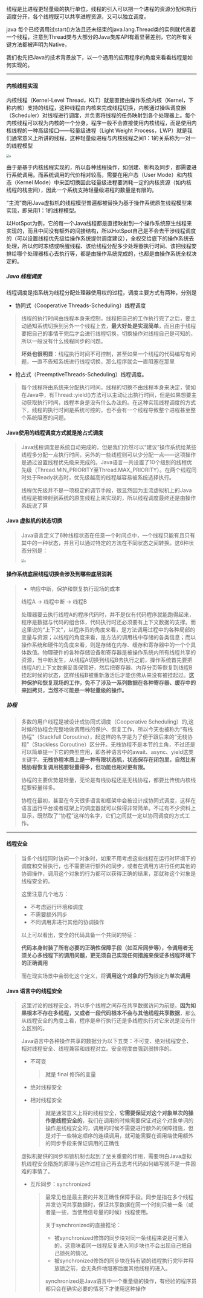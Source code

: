 线程是比进程更轻量级的执行单位，线程的引入可以把一个进程的资源分配和执行调度分开，各个线程既可以共享进程资源，又可以独立调度。

java 每个已经调用过start()方法且还未结束的java.lang.Thread类的实例就代表着一个线程，注意到Thread类与大部分的Java类库API有着显著差别，它的所有关键方法都被声明为Native，

我们也先把Java的技术背景放下，以一个通用的应用程序的角度来看看线程是如何实现的。

---

#### 内核线程实现

内核线程（Kernel-Level Thread，KLT）就是直接由操作系统内核（Kernel，下称内核）支持的线程，这种线程由内核来完成线程切换，内核通过操纵调度器（Scheduler）对线程进行调度，并负责将线程的任务映射到各个处理器上。每个内核线程可以视为内核的一个分身，程序一般不会直接使用内核线程，而是使用内核线程的一种高级接口——轻量级进程（Light Weight Process，LWP）就是我们通常意义上所讲的线程，这种轻量级进程与内核线程之间1：1的关系称为一对一的线程模型

<img src="./pic/jvm_j4.png" alt="a" style="zoom:50%;" />

由于是基于内核线程实现的，所以各种线程操作，如创建、析构及同步，都需要进行系统调用。而系统调用的代价相对较高，需要在用户态（User Mode）和内核态（Kernel Mode）中来回切换因此轻量级进程要消耗一定的内核资源（如内核线程的栈空间），因此一个系统支持轻量级进程的数量是有限的。



“主流”商用Java虚拟机的线程模型普遍都被替换为基于操作系统原生线程模型来实现，即采用1：1的线程模型。

以HotSpot为例，它的每一个Java线程都是直接映射到一个操作系统原生线程来实现的，而且中间没有额外的间接结构，所以HotSpot自己是不会去干涉线程调度的（可以设置线程优先级给操作系统提供调度建议），全权交给底下的操作系统去处理，所以何时冻结或唤醒线程、该给线程分配多少处理器执行时间、该把线程安排给哪个处理器核心去执行等，都是由操作系统完成的，也都是由操作系统全权决定的。



##### Java 线程调度

线程调度是指系统为线程分配处理器使用权的过程，调度主要方式有两种，分别是

* 协同式（Cooperative Threads-Scheduling）线程调度

> 线程的执行时间由线程本身来控制，线程把自己的工作执行完了之后，要主动通知系统切换到另外一个线程上去，**最大好处是实现简单**，而且由于线程要把自己的事情干完后才会进行线程切换，切换操作对线程自己是可知的，所以一般没有什么线程同步的问题。
>
> **坏处也很明显**：线程执行时间不可控制，甚至如果一个线程的代码编写有问题，一直不告知系统进行线程切换，那么程序就会一直阻塞在那里

* 抢占式（PreemptiveThreads-Scheduling）线程调度。

> 每个线程将由系统来分配执行时间，线程的切换不由线程本身来决定，譬如在Java中，有Thread::yield()方法可以主动让出执行时间，但是如果想要主动获取执行时间，线程本身是没有什么办法的。在这种实现线程调度的方式下，线程的执行时间是系统可控的，也不会有一个线程导致整个进程甚至整个系统阻塞的问题。

#### Java使用的线程调度方式就是抢占式调度

> Java线程调度是系统自动完成的，但是我们仍然可以“建议”操作系统给某些线程多分配一点执行时间，另外的一些线程则可以少分配一点——这项操作是通过设置线程优先级来完成的。Java语言一共设置了10个级别的线程优先级（Thread.MIN_PRIORITY至Thread.MAX_PRIORITY）。在两个线程同时处于Ready状态时，优先级越高的线程越容易被系统选择执行。
>
> 线程优先级并不是一项稳定的调节手段，很显然因为主流虚拟机上的Java线程是被映射到系统的原生线程上来实现的，所以线程调度最终还是由操作系统说了算

#### Java 虚拟机的状态切换

> Java语言定义了6种线程状态在任意一个时间点中，一个线程只能有且只有其中的一种状态，并且可以通过特定的方法在不同状态之间转换。这6种状态分别是：
>
> <img src="./pic/jvm_j5.png" alt="a" style="zoom:50%;" />

#### 操作系统底层线程切换会涉及到哪些底层消耗

> * 响应中断，保护和恢复执行现场的成本
>
> 线程A -> 线程中断 -> 线程B
>
> 处理器要去执行线程A的程序代码时，并不是仅有代码程序就能跑得起来，程序是数据与代码的组合体，代码执行时还必须要有上下文数据的支撑。而这里说的“上下文”，以程序员的角度来看，是方法调用过程中的各种局部的变量与资源；以线程的角度来看，是方法的调用栈中存储的各类信息；而以操作系统和硬件的角度来看，则是存储在内存、缓存和寄存器中的一个个具体数值。物理硬件的各种存储设备和寄存器是被操作系统内所有线程共享的资源，当中断发生，从线程A切换到线程B去执行之前，操作系统首先要把线程A的上下文数据妥善保管好，然后把寄存器、内存分页等恢复到线程B挂起时候的状态，这样线程B被重新激活后才能仿佛从来没有被挂起过。**这种保护和恢复现场的工作，免不了涉及一系列数据在各种寄存器、缓存中的来回拷贝，当然不可能是一种轻量级的操作。**

##### 协程

> 多数的用户线程是被设计成协同式调度（Cooperative Scheduling）的,这时候的协程会完整地做调用栈的保护、恢复工作，所以今天也被称为“有栈协程”（Stackfull Coroutine），起这样的名字是为了便于跟后来的“无栈协程”（Stackless Coroutine）区分开。无栈协程不是本节的主角，不过还是可以简单提一下它的典型应用，即各种语言中的await、async、yield这类关键字。**无栈协程本质上是一种有限状态机，状态保存在闭包里，自然比有栈协程恢复调用栈要轻量得多，但功能也相对更有限。**
>
> 协程的主要优势是轻量，无论是有栈协程还是无栈协程，都要比传统内核线程要轻量得多。
>
> 协程在最初，甚至在今天很多语言和框架中会被设计成协同式调度，这样在语言运行平台或者框架上的调度器就可以做得非常简单。不过有不少资料上显示，既然取了“协程”这样的名字，它们之间就一定以协同调度的方式工作。

---

#### 线程安全

>  当多个线程同时访问一个对象时，如果不用考虑这些线程在运行时环境下的调度和交替执行，也不需要进行额外的同步，或者在调用方进行任何其他的协调操作，调用这个对象的行为都可以获得正确的结果，那就称这个对象是线程安全的。
>
> 这里注意几个地方：
>
> * 不考虑运行环境和调度
> * 不需要额外同步
> * 不同调用非进行其他的协调操作
>
> 以上可以看出，安全的代码具备一个共同的特征：
>
> **代码本身封装了所有必要的正确性保障手段（如互斥同步等），令调用者无须关心多线程下的调用问题，更无须自己实现任何措施来保证多线程环境下的正确调用**
>
> 而在现实场景中会弱化这个定义，将**调用这个对象的行为**限定为**单次调用**

#### Java 语言中的线程安全

> 这里讨论的线程安全，将以多个线程之间存在共享数据访问为前提。**因为如果根本不存在多线程，又或者一段代码根本不会与其他线程共享数据**，那么从线程安全的角度上看，程序是串行执行还是多线程执行对它来说是没有什么区别的。
>
> Java语言中各种操作共享的数据分为以下五类：不可变、绝对线程安全、相对线程安全、线程兼容和线程对立。安全程度由强到弱排序的。
>
> * 不可变
>
>   > 就是 final 修饰的变量
>
> * 绝对线程安全
>
> * 相对线程安全
>
>   > 就是通常意义上将的线程安全，**它需要保证对这个对象单次的操作是线程安全的**，我们在调用的时候需要保证对这个对象单词的操作是线程安全的，调用的时候不需要进行额外的保障措施，但是对于一些特定顺序的连续调用，就可能需要在调用端使用额外的同步手段来保证调用的正确性
>
> 虚拟机提供的同步和锁机制也起到了至关重要的作用，需要明白Java虚拟机线程安全措施的原理与运作过程自己再去思考代码如何编写就不是一件困难的事情了。
>
> * 互斥同步：synchronized
>
>   > 最常见也是最主要的并发正确性保障手段。同步是指在多个线程并发访问共享数据时，保证共享数据在同一个时刻只被一条（或者是一些，当使用信号量的时候）线程使用。
>   >
>   > 关于synchronized的直接推论：
>   >
>   > * 被synchronized修饰的同步块对同一条线程来说是可重入的。这意味着同一线程反复进入同步块也不会出现自己把自己锁死的情况。
>   > * 被synchronized修饰的同步块在持有锁的线程执行完毕并释放锁之前，会无条件地阻塞后面其他线程的进入。
>   >
>   > synchronized是Java语言中一个重量级的操作，有经验的程序员都只会在确实必要的情况下才使用这种操作

